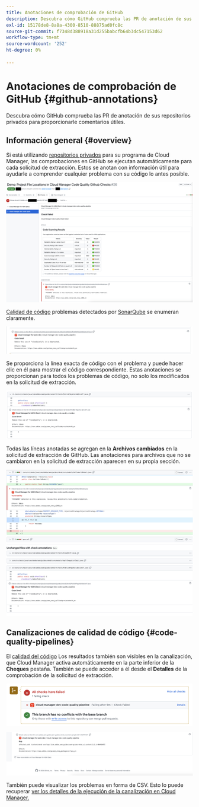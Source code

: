 ```yaml
---
title: Anotaciones de comprobación de GitHub
description: Descubra cómo GitHub comprueba las PR de anotación de sus repositorios privados para proporcionarle comentarios útiles.
exl-id: 15178de8-8a8a-4300-8510-88875ad0fc8c
source-git-commit: f7348d388918a31d255babcfb64b3dc547153d62
workflow-type: tm+mt
source-wordcount: '252'
ht-degree: 0%

---
```



# Anotaciones de comprobación de GitHub {#github-annotations}

Descubra cómo GitHub comprueba las PR de anotación de sus repositorios privados para proporcionarle comentarios útiles.

## Información general {#overview}

Si está utilizando [repositorios privados](private-repositories.md) para su programa de Cloud Manager, las comprobaciones en GitHub se ejecutan automáticamente para cada solicitud de extracción. Estos se anotan con información útil para ayudarle a comprender cualquier problema con su código lo antes posible.

![Ejemplo de anotaciones de comprobación de GitHub](assets/github-check-annotations.png)

[Calidad de código](/help/implementing/cloud-manager/code-quality-testing.md) problemas detectados por [SonarQube](/help/implementing/cloud-manager/custom-code-quality-rules.md) se enumeran claramente.

![Ejemplo de anotación de problema de código](assets/github-check-annotations-example.png)

Se proporciona la línea exacta de código con el problema y puede hacer clic en él para mostrar el código correspondiente. Estas anotaciones se proporcionan para todos los problemas de código, no solo los modificados en la solicitud de extracción.

![Ejemplo de anotación de problema de código](assets/github-check-annotations-example-code.png)

Todas las líneas anotadas se agregan en la **Archivos cambiados** en la solicitud de extracción de GitHub. Las anotaciones para archivos que no se cambiaron en la solicitud de extracción aparecen en su propia sección.

![Ejemplo de anotaciones en la pestaña de archivos cambiados](assets/github-check-annotations-files-changed.png)

## Canalizaciones de calidad de código {#code-quality-pipelines}

El [calidad del código](/help/implementing/cloud-manager/code-quality-testing.md) Los resultados también son visibles en la canalización, que Cloud Manager activa automáticamente en la parte inferior de la **Cheques** pestaña. También se puede acceder a él desde el **Detalles** de la comprobación de la solicitud de extracción.

![Ejemplo de anotaciones](assets/github-check-annotations-code-quality.png)

![Ejemplo de anotaciones](assets/github-check-annotations-code-quality-2.png)

También puede visualizar los problemas en forma de CSV. Esto lo puede recuperar [ver los detalles de la ejecución de la canalización en Cloud Manager.](/help/implementing/cloud-manager/configuring-pipelines/managing-pipelines.md#view-details)

